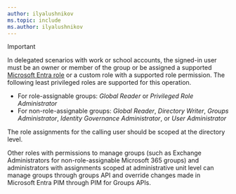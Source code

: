 ```yaml
---
author: ilyalushnikov
ms.topic: include
ms.author: ilyalushnikov
---
```


> [!IMPORTANT]
> In delegated scenarios with work or school accounts, the signed-in user must be an owner or member of the group or be assigned a supported [Microsoft Entra role](/entra/identity/role-based-access-control/permissions-reference?toc=%2Fgraph%2Ftoc.json) or a custom role with a supported role permission. The following least privileged roles are supported for this operation.
>
> - For role-assignable groups: *Global Reader* or *Privileged Role Administrator*
> - For non-role-assignable groups: *Global Reader*, *Directory Writer*, *Groups Administrator*, *Identity Governance Administrator*, or *User Administrator*
>
> The role assignments for the calling user should be scoped at the directory level.
> 
> Other roles with permissions to manage groups (such as Exchange Administrators for non-role-assignable Microsoft 365 groups) and administrators with assignments scoped at administrative unit level can manage groups through groups API and override changes made in Microsoft Entra PIM through PIM for Groups APIs.
